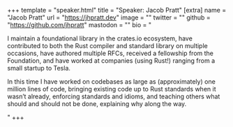+++
template = "speaker.html"
title = "Speaker: Jacob Pratt"
[extra]
  name = "Jacob Pratt"
  url = "https://jhpratt.dev"
  image = ""
  twitter = ""
  github = "https://github.com/jhpratt"
  mastodon = ""
  bio = "<p>I maintain a foundational library in the crates.io ecosystem, have contributed to both the Rust compiler and standard library on multiple occasions, have authored multiple RFCs, received a fellowship from the Foundation, and have worked at companies (using Rust!) ranging from a small startup to Tesla.</p><p>In this time I have worked on codebases as large as (approximately) one million lines of code, bringing existing code up to Rust standards when it wasn’t already, enforcing standards and idioms, and teaching others what should and should not be done, explaining why along the way.</p>"
+++
